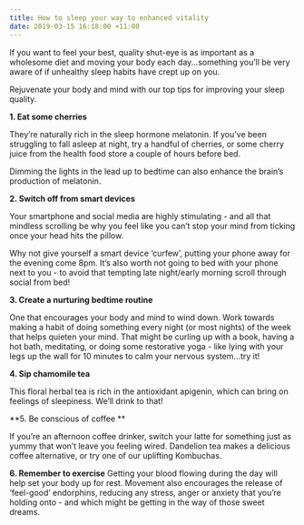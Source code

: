 ```yaml
---
title: How to sleep your way to enhanced vitality
date: 2019-03-15 16:18:00 +11:00
---
```


If you want to feel your best, quality shut-eye is as important as a wholesome diet and moving your body each day...something you’ll be very aware of if unhealthy sleep habits have crept up on you. 

Rejuvenate your body and mind with our top tips for improving your sleep quality. 

**1. Eat some cherries**

They’re naturally rich in the sleep hormone melatonin. If you’ve been struggling to fall asleep at night, try a handful of cherries, or some cherry juice from the health food store a couple of hours before bed. 

Dimming the lights in the lead up to bedtime can also enhance the brain’s production of melatonin. 

**2. Switch off from smart devices**

Your smartphone and social media are highly stimulating - and all that mindless scrolling be why you feel like you can’t stop your mind from ticking once your head hits the pillow. 

Why not give yourself a smart device ‘curfew’, putting your phone away for the evening come 8pm. It’s also worth not going to bed with your phone next to you - to avoid that tempting late night/early morning scroll through social from bed! 

**3. Create a nurturing bedtime routine**

One that encourages your body and mind to wind down. Work towards making a habit of doing something every night (or most nights) of the week that helps quieten your mind. That might be curling up with a book, having a hot bath, meditating, or doing some restorative yoga - like lying with your legs up the wall for 10 minutes to calm your nervous system...try it!

**4. Sip chamomile tea**

This floral herbal tea is rich in the antioxidant apigenin, which can bring on feelings of sleepiness. We’ll drink to that! 

**5. Be conscious of coffee **

If you’re an afternoon coffee drinker, switch your latte for something just as yummy that won’t leave you feeling wired. Dandelion tea makes a delicious coffee alternative, or try one of our uplifting Kombuchas. 

**6. Remember to exercise**
Getting your blood flowing during the day will help set your body up for rest. Movement also encourages the release of ‘feel-good’ endorphins, reducing any stress, anger or anxiety that you’re holding onto - and which might be getting in the way of those sweet dreams.


